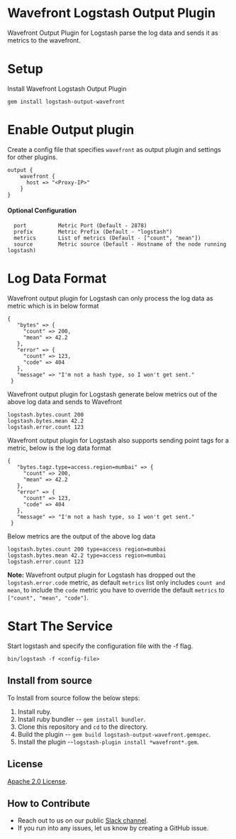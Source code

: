 # Wavefront Logstash Output Plugin
Wavefront Output Plugin for Logstash parse the log data and sends it as metrics to the wavefront.

# Setup
Install Wavefront Logstash Output Plugin
```
gem install logstash-output-wavefront
```
# Enable Output plugin
Create a config file that specifies `wavefront` as output plugin and settings for other plugins.
```
output {
    wavefront {
      host => "<Proxy-IP>"
    }
}
```
#### Optional Configuration
```
  port          Metric Port (Default - 2878)
  prefix        Metric Prefix (Default - "logstash")
  metrics       List of metrics (Default - ["count", "mean"])
  source        Metric source (Default - Hostname of the node running logstash)  
```

# Log Data Format
Wavefront output plugin for Logstash can only process the log data as metric which is in below format
```
{
   "bytes" => {
     "count" => 200,
     "mean" => 42.2
   },
   "error" => {
     "count" => 123,
     "code" => 404
   },
   "message" => "I'm not a hash type, so I won't get sent."
 }
```
Wavefront output plugin for Logstash generate below metrics out of the above log data and sends to Wavefront
```
logstash.bytes.count 200
logstash.bytes.mean 42.2
logstash.error.count 123
```
Wavefront output plugin for Logstash also supports sending point tags for a metric, below is the log data format
```
{
   "bytes.tagz.type=access.region=mumbai" => {
     "count" => 200,
     "mean" => 42.2
   },
   "error" => {
     "count" => 123,
     "code" => 404
   },
   "message" => "I'm not a hash type, so I won't get sent."
 }
```
Below metrics are the output of the above log data
```
logstash.bytes.count 200 type=access region=mumbai
logstash.bytes.mean 42.2 type=access region=mumbai
logstash.error.count 123
```

**Note:** Wavefront output plugin for Logstash has dropped out the `logstash.error.code` metric, as default `metrics` list only includes `count and mean`, to include the `code` metric you have to override the default `metrics` to `["count", "mean", "code"]`.

# Start The Service
Start logstash and specify the configuration file with the -f flag.
```
bin/logstash -f <config-file>
```

## Install from source
To Install from source follow the below steps: 
   1. Install ruby.
   2. Install ruby bundler -- `gem install bundler`.
   3. Clone this repository and `cd` to the directory.
   4. Build the plugin -- `gem build logstash-output-wavefront.gemspec`.
   5. Install the plugin --`logstash-plugin install *wavefront*.gem`.

## License
[Apache 2.0 License](LICENSE).

## How to Contribute

* Reach out to us on our public [Slack channel](https://www.wavefront.com/join-public-slack).
* If you run into any issues, let us know by creating a GitHub issue.